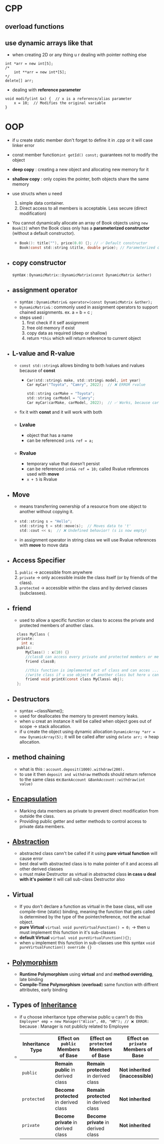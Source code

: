 # CPP

## overload functions

## use dynamic arrays like that

- when creating 2D or any thing u r dealing with pointer nothing else

```
int *arr = new int[5];
/*
    int **arr = new int*[5];
*/
delete[] arr;
```

- dealing with **reference parameter**

```
void modify(int &x) {  // x is a reference/alias parameter
    x = 10;  // Modifies the original variable
}
```

# OOP

- if u create static member don't forget to define it in .cpp or it will case linker error
- const member function`int getId() const;` guarantees not to modify the object
- **deep copy** : creating a new object and allocating new memory for it
- **shallow copy** : only copies the pointer, both objects share the same memory
- use structs when u need
  1. simple data container.
  2. Direct access to all members is acceptable. Less secure (direct modification)
- You cannot dynamically allocate an array of Book objects using `new Book[3]` when the Book class only has a **parameterized constructor** (without a default constructor).
  - ```c
    Book(): title(""), price(0.0) {}; // ✅ Default constructor
    Book(const std::string &title, double price); // Parameterized constructor
    ```
- ## **copy constructor**
  syntax : `DynamicMatrix::DynamicMatrix(const DynamicMatrix &other)`
- ## **assignment operator**

  - syntax : `DynamicMatrix& operator=(const DynamicMatrix &other);`
  - `DynamicMatrix&` : commonly used in assignment operators to support chained assignments.
    ex. a = b = c ;
  - steps used :
    1. first check if it self assignment
    2. free old memory if exist
    3. copy data as required (deep or shallow)
    4. return `*this` which will return reference to current object

- ## **L-value and R-value**

  - `const std::string&` allows binding to both lvalues and rvalues because of **const**

    - ```c
      Car(std::string& make, std::string& model, int year)
      Car myCar("Toyota", "Camry", 2022);  // ❌ ERROR rvalue

      std::string carMake = "Toyota";
      std::string carModel = "Camry";
      Car myCar(carMake, carModel, 2022);  // ✅ Works, because carMake is an lvalue
      ```

  - fix it with **const** and it will work with both
  - ### **Lvalue**
    - object that has a name
    - can be referenced `int& ref = a;`
  - ### **Rvalue**
    - temporary value that doesn’t persist
    - can be referenced `int&& ref = 10;` called Rvalue references used with **move**
    - `x + 5` is Rvalue

- ## **Move**
  - means transferring ownership of a resource from one object to another without copying it.
  - ```c
    std::string s = "Hello";
    std::string t = std::move(s);  // Moves data to 't'
    std::cout << s;  // ❌ Undefined behavior! (s is now empty)
    ```
  - in assignment operator in string class we will use Rvalue references with **move** to move data
- ## **Access Specifier**
  1. `public` -> accessible from anywhere
  2. `private` -> only accessible inside the class itself (or by friends of the class).
  3. `protected` -> accessible within the class and by derived classes (subclasses).
- ## **friend**

  - used to allow a specific function or class to access the private and protected members of another class.

  ```c
    class MyClass {
    private:
      int x;
    public:
        MyClass() : x(10) {}
        //classB can access every private and protected members or methods
        friend classB;

        //this function is implemented out of class and can acces ...
        //write class if u use object of another class but here u can delete it
        friend void printX(const class MyClass& obj);
    };
  ```

- ## **Destructors**
  - syntax ~className();
  - used for deallocates the memory to prevent memory leaks.
  - when u creat an instance it will be called when object goes out of scope -> stack allocation.
  - if u create the object using dynamic allocation `DynamicArray *arr = new DynamicArray(5);` it will be called after using `delete arr;` -> heap allocation.
- ## **method chaining**
  - what is this : `account.deposit(1000).withdraw(200).`
  - to use it then `deposit and withdraw` methods should return refernce to the same class ex:`BankAccount &BankAccount::withdraw(int value)`
- ## **<u>Encapsulation</u>**
  - Marking data members as private to prevent direct modification from outside the class.
  - Providing public getter and setter methods to control access to private data members.
- ## **<u>Abstraction</u>**
  - abstracted class cann't be called if it using **pure virtual function** will cause error
  - best deal with abstracted class is to make pointer of it and access all other derived classes
  - u must make Destructor as virtual in abstracted class **in cass u deal with it's pointer** it will call sub-class Destructor also
- ## **Virtual**
  - If you don't declare a function as virtual in the base class, will use compile-time (static) binding, meaning the function that gets called is determined by the type of the pointer/reference, not the actual object.
  - **pure Virtual** `virtual void pureVirtualFunction() = 0;` -> then u must implement this function in it's sub-classes
  - **default Virtual** `virtual void pureVirtualFunction(){};`
  - when u implement this function in sub-classes use this syntax `void pureVirtualFunction() override {}`
- ## **<u>Polymorphism</u>**
  - **Runtime Polymorphism** using **virtual** and and **method overriding**, late binding
  - **Compile-Time Polymorphism** (**overload**) same function with diffrent attributes, early binding
- ## **Types of <U>Inheritance</u>**

  - if u choose inheritance type otherwise public u cann't do this `Employee* emp = new Manager("Alice", 40, "HR"); // ❌ ERROR:` because : Manager is not publicly related to Employee

  - | Inheritance Type | Effect on `public` Members of Base    | Effect on `protected` Members of Base | Effect on `private` Members of Base |
    | ---------------- | ------------------------------------- | ------------------------------------- | ----------------------------------- |
    | `public`         | **Remain public** in derived class    | **Remain protected** in derived class | **Not inherited (inaccessible)**    |
    | `protected`      | **Become protected** in derived class | **Remain protected** in derived class | **Not inherited**                   |
    | `private`        | **Become private** in derived class   | **Become private** in derived class   | **Not inherited**                   |
